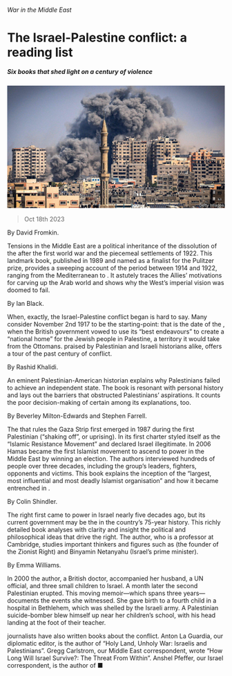 ###### War in the Middle East

# The Israel-Palestine conflict: a reading list 

##### Six books that shed light on a century of violence 

![image](images/20231021_CUP502.jpg) 

> Oct 18th 2023 

By David Fromkin. 

Tensions in the Middle East are a political inheritance of the dissolution of the  after the first world war and the piecemeal settlements of 1922. This landmark book, published in 1989 and named as a finalist for the Pulitzer prize, provides a sweeping account of the period between 1914 and 1922, ranging from the Mediterranean to . It astutely traces the Allies’ motivations for carving up the Arab world and shows why the West’s imperial vision was doomed to fail.

By Ian Black. 

When, exactly, the Israel-Palestine conflict began is hard to say. Many consider November 2nd 1917 to be the starting-point: that is the date of the , when the British government vowed to use its “best endeavours” to create a “national home” for the Jewish people in Palestine, a territory it would take from the Ottomans.  praised by Palestinian and Israeli historians alike, offers a tour of the past century of conflict.

 By Rashid Khalidi. 

An eminent Palestinian-American historian explains why Palestinians failed to achieve an independent state. The book is resonant with personal history and lays out the barriers that obstructed Palestinians’ aspirations. It counts the poor decision-making of certain  among its explanations, too.

By Beverley Milton-Edwards and Stephen Farrell. 

The  that rules the Gaza Strip first emerged in 1987 during the first Palestinian (“shaking off”, or uprising). In its first charter  styled itself as the “Islamic Resistance Movement” and declared Israel illegitimate. In 2006 Hamas became the first Islamist movement to ascend to power in the Middle East by winning an election. The authors interviewed hundreds of people over three decades, including the group’s leaders, fighters, opponents and victims. This book explains the inception of the “largest, most influential and most deadly Islamist organisation” and how it became entrenched in . 

By Colin Shindler. 

The right first came to power in Israel nearly five decades ago, but its current government may be the in the country’s 75-year history. This richly detailed book analyses with clarity and insight the political and philosophical ideas that drive the right. The author, who is a professor at Cambridge, studies important thinkers and figures such as  (the founder of the Zionist Right) and Binyamin Netanyahu (Israel’s prime minister).

 By Emma Williams. 

In 2000 the author, a British doctor, accompanied her husband, a UN official, and three small children to Israel. A month later the second Palestinian erupted. This moving memoir—which spans three years—documents the events she witnessed. She gave birth to a fourth child in a hospital in Bethlehem, which was shelled by the Israeli army. A Palestinian suicide-bomber blew himself up near her children’s school, with his head landing at the foot of their teacher.

 journalists have also written books about the conflict. Anton La Guardia, our diplomatic editor, is the author of “Holy Land, Unholy War: Israelis and Palestinians”. Gregg Carlstrom, our Middle East correspondent, wrote “How Long Will Israel Survive?: The Threat From Within”. Anshel Pfeffer, our Israel correspondent, is the author of  ■


